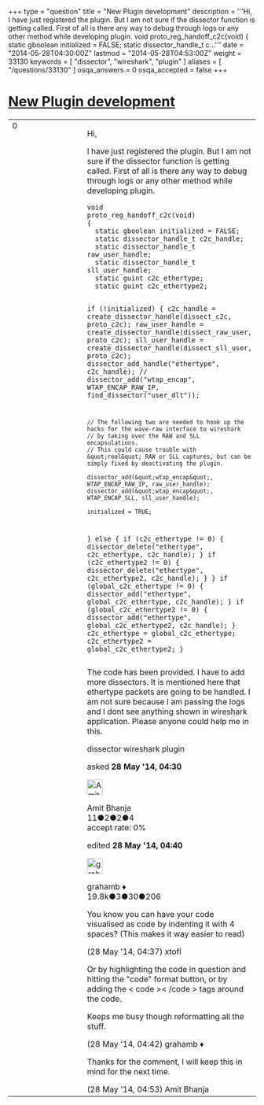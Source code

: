 +++
type = "question"
title = "New Plugin development"
description = '''Hi, I have just registered the plugin. But I am not sure if the dissector function is getting called. First of all is there any way to debug through logs or any other method while developing plugin. void proto_reg_handoff_c2c(void) {  static gboolean initialized = FALSE;  static dissector_handle_t c...'''
date = "2014-05-28T04:30:00Z"
lastmod = "2014-05-28T04:53:00Z"
weight = 33130
keywords = [ "dissector", "wireshark", "plugin" ]
aliases = [ "/questions/33130" ]
osqa_answers = 0
osqa_accepted = false
+++

<div class="headNormal">

# [New Plugin development](/questions/33130/new-plugin-development)

</div>

<div id="main-body">

<div id="askform">

<table id="question-table" style="width:100%;"><colgroup><col style="width: 50%" /><col style="width: 50%" /></colgroup><tbody><tr class="odd"><td style="width: 30px; vertical-align: top"><div class="vote-buttons"><span id="post-33130-upvote" class="ajax-command post-vote up" rel="nofollow" title="I like this post (click again to cancel)"> </span><div id="post-33130-score" class="post-score" title="current number of votes">0</div><span id="post-33130-downvote" class="ajax-command post-vote down" rel="nofollow" title="I dont like this post (click again to cancel)"> </span> <span id="favorite-mark" class="ajax-command favorite-mark" rel="nofollow" title="mark/unmark this question as favorite (click again to cancel)"> </span><div id="favorite-count" class="favorite-count"></div></div></td><td><div id="item-right"><div class="question-body"><p>Hi,</p><p>I have just registered the plugin. But I am not sure if the dissector function is getting called. First of all is there any way to debug through logs or any other method while developing plugin.</p><pre><code>void
proto_reg_handoff_c2c(void)
{
  static gboolean initialized = FALSE;
  static dissector_handle_t c2c_handle;
  static dissector_handle_t raw_user_handle;
  static dissector_handle_t sll_user_handle;
  static guint c2c_ethertype;
  static guint c2c_ethertype2;

  if (!initialized) {
    c2c_handle = create_dissector_handle(dissect_c2c, proto_c2c);
    raw_user_handle = create_dissector_handle(dissect_raw_user, proto_c2c);
    sll_user_handle = create_dissector_handle(dissect_sll_user, proto_c2c);
    dissector_add_handle(&quot;ethertype&quot;, c2c_handle);
//    dissector_add(&quot;wtap_encap&quot;, WTAP_ENCAP_RAW_IP, find_dissector(&quot;user_dlt&quot;));

    // The following two are needed to hook up the hacks for the wave-raw interface to wireshark
    // by taking over the RAW and SLL encapsulations.
    // This could cause trouble with &quot;real&quot; RAW or SLL captures, but can be simply fixed by deactivating the plugin.

    dissector_add(&quot;wtap_encap&quot;, WTAP_ENCAP_RAW_IP, raw_user_handle);
    dissector_add(&quot;wtap_encap&quot;, WTAP_ENCAP_SLL, sll_user_handle);

    initialized = TRUE;
  } else {
    if (c2c_ethertype != 0) {
      dissector_delete(&quot;ethertype&quot;, c2c_ethertype, c2c_handle);
    }
    if (c2c_ethertype2 != 0) {
      dissector_delete(&quot;ethertype&quot;, c2c_ethertype2, c2c_handle);
    }
  }
  if (global_c2c_ethertype != 0) {
    dissector_add(&quot;ethertype&quot;, global_c2c_ethertype, c2c_handle);
  }
  if (global_c2c_ethertype2 != 0) {
    dissector_add(&quot;ethertype&quot;, global_c2c_ethertype2, c2c_handle);
  }
  c2c_ethertype = global_c2c_ethertype;
  c2c_ethertype2 = global_c2c_ethertype2;
}</code></pre><p>The code has been provided. I have to add more dissectors. It is mentioned here that ethertype packets are going to be handled. I am not sure because I am passing the logs and I dont see anything shown in wireshark application. Please anyone could help me in this.</p></div><div id="question-tags" class="tags-container tags"><span class="post-tag tag-link-dissector" rel="tag" title="see questions tagged &#39;dissector&#39;">dissector</span> <span class="post-tag tag-link-wireshark" rel="tag" title="see questions tagged &#39;wireshark&#39;">wireshark</span> <span class="post-tag tag-link-plugin" rel="tag" title="see questions tagged &#39;plugin&#39;">plugin</span></div><div id="question-controls" class="post-controls"></div><div class="post-update-info-container"><div class="post-update-info post-update-info-user"><p>asked <strong>28 May '14, 04:30</strong></p><img src="https://secure.gravatar.com/avatar/5a3c4db36bd55fe80a90e7fe1b9788c8?s=32&amp;d=identicon&amp;r=g" class="gravatar" width="32" height="32" alt="Amit%20Bhanja&#39;s gravatar image" /><p><span>Amit Bhanja</span><br />
<span class="score" title="11 reputation points">11</span><span title="2 badges"><span class="badge1">●</span><span class="badgecount">2</span></span><span title="2 badges"><span class="silver">●</span><span class="badgecount">2</span></span><span title="4 badges"><span class="bronze">●</span><span class="badgecount">4</span></span><br />
<span class="accept_rate" title="Rate of the user&#39;s accepted answers">accept rate:</span> <span title="Amit Bhanja has no accepted answers">0%</span></p></div><div class="post-update-info post-update-info-edited"><p><span> edited <strong>28 May '14, 04:40</strong> </span></p><img src="https://secure.gravatar.com/avatar/d2a7e24ca66604c749c7c88c1da8ff78?s=32&amp;d=identicon&amp;r=g" class="gravatar" width="32" height="32" alt="grahamb&#39;s gravatar image" /><p><span>grahamb ♦</span><br />
<span class="score" title="19834 reputation points"><span>19.8k</span></span><span title="3 badges"><span class="badge1">●</span><span class="badgecount">3</span></span><span title="30 badges"><span class="silver">●</span><span class="badgecount">30</span></span><span title="206 badges"><span class="bronze">●</span><span class="badgecount">206</span></span></p></div></div><div id="comments-container-33130" class="comments-container"><span id="33131"></span><div id="comment-33131" class="comment"><div id="post-33131-score" class="comment-score"></div><div class="comment-text"><p>You know you can have your code visualised as code by indenting it with 4 spaces? (This makes it way easier to read)</p></div><div id="comment-33131-info" class="comment-info"><span class="comment-age">(28 May '14, 04:37)</span> <span class="comment-user userinfo">xtofl</span></div></div><span id="33132"></span><div id="comment-33132" class="comment"><div id="post-33132-score" class="comment-score"></div><div class="comment-text"><p>Or by highlighting the code in question and hitting the "code" format button, or by adding the &lt; code &gt;&lt; /code &gt; tags around the code.</p><p>Keeps me busy though reformatting all the stuff.</p></div><div id="comment-33132-info" class="comment-info"><span class="comment-age">(28 May '14, 04:42)</span> <span class="comment-user userinfo">grahamb ♦</span></div></div><span id="33133"></span><div id="comment-33133" class="comment"><div id="post-33133-score" class="comment-score"></div><div class="comment-text"><p>Thanks for the comment, I will keep this in mind for the next time.</p></div><div id="comment-33133-info" class="comment-info"><span class="comment-age">(28 May '14, 04:53)</span> <span class="comment-user userinfo">Amit Bhanja</span></div></div></div><div id="comment-tools-33130" class="comment-tools"></div><div class="clear"></div><div id="comment-33130-form-container" class="comment-form-container"></div><div class="clear"></div></div></td></tr></tbody></table>

</div>

</div>

